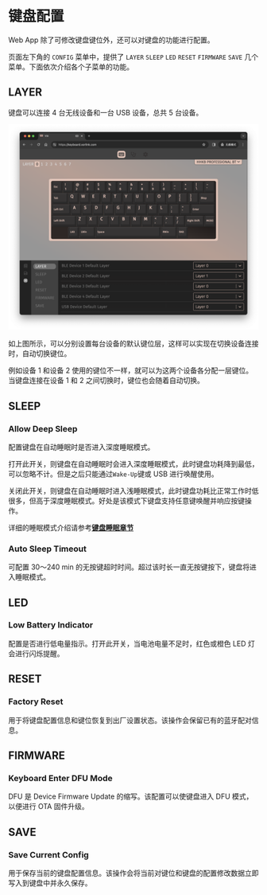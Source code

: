 # 键盘配置

Web App 除了可修改键盘键位外，还可以对键盘的功能进行配置。

页面左下角的 `CONFIG` 菜单中，提供了 `LAYER` `SLEEP` `LED` `RESET` `FIRMWARE` `SAVE` 几个菜单。下面依次介绍各个子菜单的功能。
## LAYER
键盘可以连接 4 台无线设备和一台 USB 设备，总共 5 台设备。

![配置设备默认键位层](../images/keymap/default_layer.png)

如上图所示，可以分别设置每台设备的默认键位层，这样可以实现在切换设备连接时，自动切换键位。

例如设备 1 和设备 2 使用的键位不一样，就可以为这两个设备各分配一层键位。当键盘连接在设备 1 和 2 之间切换时，键位也会随着自动切换。

## SLEEP
### Allow Deep Sleep
配置键盘在自动睡眠时是否进入深度睡眠模式。

打开此开关，则键盘在自动睡眠时会进入深度睡眠模式，此时键盘功耗降到最低，可以忽略不计。但是之后只能通过`Wake-Up`键或 USB 进行唤醒使用。

关闭此开关，则键盘在自动睡眠时进入浅睡眠模式，此时键盘功耗比正常工作时低很多，但高于深度睡眠模式。好处是该模式下键盘支持任意键唤醒并响应按键操作。

详细的睡眠模式介绍请参考[**键盘睡眠章节**](./keyboard_sleep.md)
### Auto Sleep Timeout
可配置 30～240 min 的无按键超时时间。超过该时长一直无按键按下，键盘将进入睡眠模式。

## LED
### Low Battery Indicator
配置是否进行低电量指示。打开此开关，当电池电量不足时，红色或橙色 LED 灯会进行闪烁提醒。

## RESET
### Factory Reset
用于将键盘配置信息和键位恢复到出厂设置状态。该操作会保留已有的蓝牙配对信息。

## FIRMWARE
### Keyboard Enter DFU Mode
DFU 是 Device Firmware Update 的缩写。该配置可以使键盘进入 DFU 模式，以便进行 OTA 固件升级。

## SAVE
### Save Current Config
用于保存当前的键盘配置信息。该操作会将当前对键位和键盘的配置修改数据立即写入到键盘中并永久保存。
